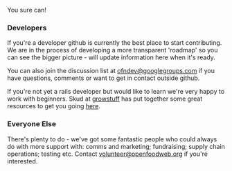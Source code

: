 You sure can!

### Developers 

If you're a developer github is currently the best place to start contributing. We are in the process of developing a more transparent 'roadmap' so you can see the bigger picture - will update information here when it's ready. 

You can also join the  discussion list at ofndev@googlegroups.com if you have questions, comments or want to get in contact outside github.

If you're not yet a rails developer but would like to learn we're very happy to work with beginners. Skud at [growstuff](http://wiki.growstuff.org/index.php/Main_Page) has put together some great resources to get you going [here](http://wiki.growstuff.org/index.php/Newbie_guide).

### Everyone Else

There's plenty to do - we've got some fantastic people who could always do with more support with: comms and marketing; fundraising; supply chain operations; testing etc. Contact volunteer@openfoodweb.org if you're interested. 